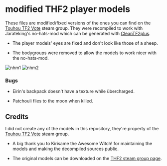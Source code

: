 # modified THF2 player models

These files are modified/fixed versions of the ones you can find on the [Touhou TF2 Vote](https://steamcommunity.com/groups/TouhouFortress2) steam group. They were recompiled to work with Jarateking's no-hats-mod which can be generated with [CleanTF2plus](https://github.com/JarateKing/CleanTF2plus).

- The player models' eyes are fixed and don't look like those of a sheep.

- The bodygroups were removed to allow the models to work nicer with the no-hats-mod.

![nhm1](https://steamuserimages-a.akamaihd.net/ugc/998053171599373638/19749D7165A68A9AAE0BFEC580201F29A900F6B8/)
![nhm2](https://steamuserimages-a.akamaihd.net/ugc/998053171599378509/0C33026F89D2B3F2E3B7D5DB1E99B18CC3F1EAE9/)

### Bugs

- Eirin's backpack doesn't have a texture while übercharged.

- Patchouli flies to the moon when killed.

## Credits

I did not create any of the models in this repository, they're property of the [Touhou TF2 Vote](https://steamcommunity.com/groups/TouhouFortress2) steam group.

- A big thank you to Kirіsame the Awesome Witch! for maintaining the models and making the decompiled sources public.

- The original models can be downloaded on the [THF2 steam group page](https://steamcommunity.com/groups/TouhouFortress2/discussions/1/530645446312218115/).
